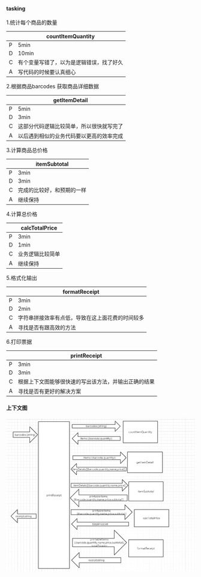 #### tasking

1.统计每个商品的数量

|      | countItemQuantity    |
| ---- | -------------------- |
| P    | 5min                 |
| D    | 10min                |
| C    | 有个变量写错了，以为是逻辑错误，找了好久 |
| A    | 写代码的时候要认真细心          |

2.根据商品barcodes 获取商品详细数据

|      | getItemDetail        |
| ---- | -------------------- |
| P    | 5min                 |
| D    | 3min                 |
| C    | 这部分代码逻辑比较简单，所以很快就写完了 |
| A    | 以后遇到相似的业务代码要以更高的效率完成 |

3.计算商品总价格

|      | itemSubtotal  |
| ---- | ------------- |
| P    | 3min          |
| D    | 3min          |
| C    | 完成的比较好，和预期的一样 |
| A    | 继续保持          |

4.计算总价格

|      | calcTotalPrice |
| ---- | -------------- |
| P    | 3min           |
| D    | 1min           |
| C    | 业务逻辑比较简单       |
| A    | 继续保持           |

5.格式化输出

|      | formatReceipt            |
| ---- | ------------------------ |
| P    | 3min                     |
| D    | 2min                     |
| C    | 字符串拼接效率有点低，导致在这上面花费的时间较多 |
| A    | 寻找是否有跟高效的方法              |

6.打印票据

|      | printReceipt               |
| ---- | -------------------------- |
| P    | 3min                       |
| D    | 3min                       |
| C    | 根据上下文图能够很快速的写出该方法，并输出正确的结果 |
| A    | 寻找是否有更好的解决方案               |

#### 上下文图

![20200721225700](20200721225700.png)
